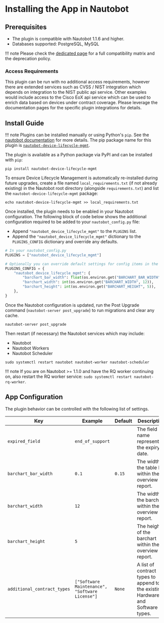 # Installing the App in Nautobot

## Prerequisites

- The plugin is compatible with Nautobot 1.1.6 and higher.
- Databases supported: PostgreSQL, MySQL

!!! note
    Please check the [dedicated page](compatibility_matrix.md) for a full compatibility matrix and the deprecation policy.

### Access Requirements

This plugin can be run with no additional access requirements, however there are extended services such as CVSS / NIST integration which depends on integration to the NIST public api service.  Other examples would include access to the Cisco EoX api service which can be used to enrich data based on devices under contract coverage.  Please leverage the documentation pages for the specific plugin integrations for details.

## Install Guide

!!! note
    Plugins can be installed manually or using Python's `pip`. See the [nautobot documentation](https://nautobot.readthedocs.io/en/latest/plugins/#install-the-package) for more details. The pip package name for this plugin is [`nautobot-device-lifecycle-mgmt`](https://pypi.org/project/nautobot-device-lifecycle-mgmt/).

The plugin is available as a Python package via PyPI and can be installed with `pip`:

```shell
pip install nautobot-device-lifecycle-mgmt
```

To ensure Device Lifecycle Management is automatically re-installed during future upgrades, create a file named `local_requirements.txt` (if not already existing) in the Nautobot root directory (alongside `requirements.txt`) and list the `nautobot-device-lifecycle-mgmt` package:

```shell
echo nautobot-device-lifecycle-mgmt >> local_requirements.txt
```

Once installed, the plugin needs to be enabled in your Nautobot configuration. The following block of code below shows the additional configuration required to be added to your `nautobot_config.py` file:

- Append `"nautobot_device_lifecycle_mgmt"` to the `PLUGINS` list.
- Append the `"nautobot_device_lifecycle_mgmt"` dictionary to the `PLUGINS_CONFIG` dictionary and override any defaults.

```python
# In your nautobot_config.py
PLUGINS = ["nautobot_device_lifecycle_mgmt"]

# Optionally you can override default settings for config items in the device lifecylce plugin (as seen in this example)
PLUGINS_CONFIG = {
    "nautobot_device_lifecycle_mgmt": {
        "barchart_bar_width": float(os.environ.get("BARCHART_BAR_WIDTH", 0.1)),
        "barchart_width": int(os.environ.get("BARCHART_WIDTH", 12)),
        "barchart_height": int(os.environ.get("BARCHART_HEIGHT", 5)),
    },
}
```

Once the Nautobot configuration is updated, run the Post Upgrade command (`nautobot-server post_upgrade`) to run migrations and clear any cache.

```shell
nautobot-server post_upgrade
```

Then restart (if necessary) the Nautobot services which may include:

- Nautobot
- Nautobot Workers
- Nautobot Scheduler

```shell
sudo systemctl restart nautobot nautobot-worker nautobot-scheduler
```

!!! note
    If you are on Nautobot >= 1.1.0 and have the RQ worker continuing on, also restart the RQ worker service: `sudo systemctl restart nautobot-rq-worker`.


## App Configuration

The plugin behavior can be controlled with the following list of settings.

| Key                         | Example                                        | Default | Description                                                                     |
| --------------------------- | ---------------------------------------------- | ------- | ------------------------------------------------------------------------------- |
| `expired_field`             | `end_of_support`                               |         | The field name representing the expiry date.                                    |
| `barchart_bar_width`        | `0.1`                                          | `0.15`  | The width of the table bar within the overview report.                          |
| `barchart_width`            | `12`                                           |         | The width of the barchart within the overview report.                           |
| `barchart_height`           | `5`                                            |         | The height of the barchart within the overview report.                          |
| `additional_contract_types` | `["Software Maintenance", "Software License"]` | `None`  | A list of contract types to append to the existing Hardware and Software types. |
